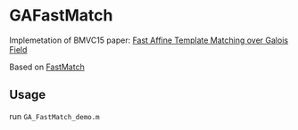 # GAFastMatch
Implemetation of BMVC15 paper: [Fast Affine Template Matching over Galois Field](http://www.bmva.org/bmvc/2015/papers/paper121/index.html)

Based on [FastMatch](http://www.eng.tau.ac.il/~simonk/FastMatch/)

## Usage
run `GA_FastMatch_demo.m`